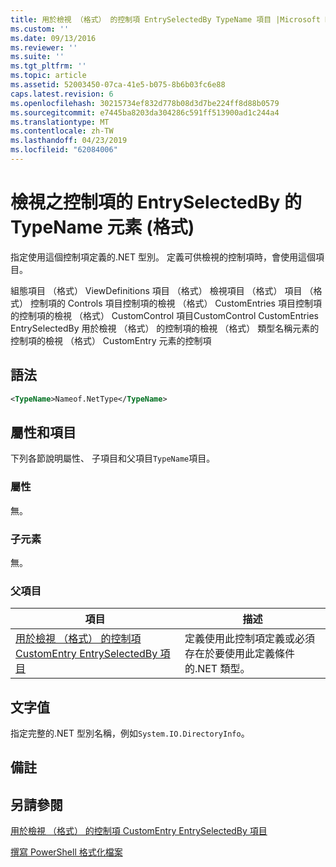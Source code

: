 ```yaml
---
title: 用於檢視 （格式） 的控制項 EntrySelectedBy TypeName 項目 |Microsoft Docs
ms.custom: ''
ms.date: 09/13/2016
ms.reviewer: ''
ms.suite: ''
ms.tgt_pltfrm: ''
ms.topic: article
ms.assetid: 52003450-07ca-41e5-b075-8b6b03fc6e88
caps.latest.revision: 6
ms.openlocfilehash: 30215734ef832d778b08d3d7be224ff8d88b0579
ms.sourcegitcommit: e7445ba8203da304286c591ff513900ad1c244a4
ms.translationtype: MT
ms.contentlocale: zh-TW
ms.lasthandoff: 04/23/2019
ms.locfileid: "62084006"
---
```

# <a name="typename-element-for-entryselectedby-for-controls-for-view-format"></a>檢視之控制項的 EntrySelectedBy 的 TypeName 元素 (格式)

指定使用這個控制項定義的.NET 型別。 定義可供檢視的控制項時，會使用這個項目。

組態項目 （格式） ViewDefinitions 項目 （格式） 檢視項目 （格式） 項目 （格式） 控制項的 Controls 項目控制項的檢視 （格式） CustomEntries 項目控制項的控制項的檢視 （格式） CustomControl 項目CustomControl CustomEntries EntrySelectedBy 用於檢視 （格式） 的控制項的檢視 （格式） 類型名稱元素的控制項的檢視 （格式） CustomEntry 元素的控制項

## <a name="syntax"></a>語法

```xml
<TypeName>Nameof.NetType</TypeName>

```

## <a name="attributes-and-elements"></a>屬性和項目

下列各節說明屬性、 子項目和父項目`TypeName`項目。

### <a name="attributes"></a>屬性

無。

### <a name="child-elements"></a>子元素

無。

### <a name="parent-elements"></a>父項目

|項目|描述|
|-------------|-----------------|
|[用於檢視 （格式） 的控制項 CustomEntry EntrySelectedBy 項目](./entryselectedby-element-for-customentry-for-controls-for-view-format.md)|定義使用此控制項定義或必須存在於要使用此定義條件的.NET 類型。|

## <a name="text-value"></a>文字值

指定完整的.NET 型別名稱，例如`System.IO.DirectoryInfo`。

## <a name="remarks"></a>備註

## <a name="see-also"></a>另請參閱

[用於檢視 （格式） 的控制項 CustomEntry EntrySelectedBy 項目](./entryselectedby-element-for-customentry-for-controls-for-view-format.md)

[撰寫 PowerShell 格式化檔案](./writing-a-powershell-formatting-file.md)
